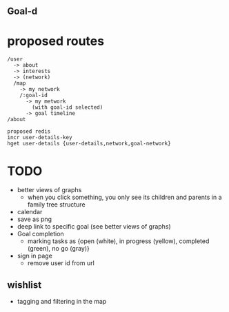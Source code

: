 ## Goal-d

# proposed routes
```
/user
  -> about
  -> interests
  -> (network)
  /map
    -> my network
    /:goal-id
      -> my metwork
        (with goal-id selected)
      -> goal timeline
/about
```

```
proposed redis
incr user-details-key
hget user-details {user-details,network,goal-network}
```

# TODO
* better views of graphs
    - when you click something, you only see its children and parents in a family tree structure
* calendar
* save as png
* deep link to specific goal (see better views of graphs)
* Goal completion
    - marking tasks as {open (white), in progress (yellow), completed (green), no go (gray)}
* sign in page
    - remove user id from url

## wishlist
* tagging and filtering in the map
